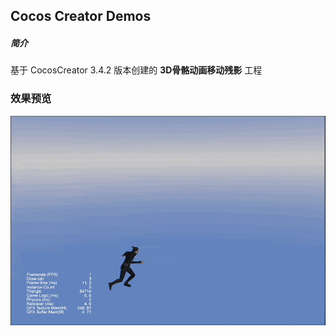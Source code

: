 ## Cocos Creator Demos

##### 简介
基于 CocosCreator 3.4.2 版本创建的 **3D骨骼动画移动残影** 工程

### 效果预览
![image](../../gif/202205/2022050501.gif)